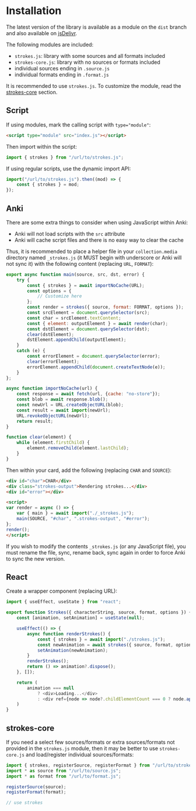 # Installation

The latest version of the library is available as a module on the `dist` branch and also available on [jsDelivr](https://cdn.jsdelivr.net/gh/jayruin/strokes@dist/strokes.js).

The following modules are included:
- `strokes.js`: library with some sources and all formats included
- `strokes-core.js`: library with no sources or formats included
- individual sources ending in `.source.js`
- individual formats ending in `.format.js`

It is recommended to use `strokes.js`. To customize the module, read the [strokes-core](#strokes-core) section.

## Script

If using modules, mark the calling script with `type="module"`:

```html
<script type="module" src="index.js"></script>
```

Then import within the script:

```javascript
import { strokes } from "/url/to/strokes.js";
```

If using regular scripts, use the dynamic import API:

```javascript
import("/url/to/strokes.js").then((mod) => {
    const { strokes } = mod;
});
```

## Anki

There are some extra things to consider when using JavaScript within Anki:
- Anki will not load scripts with the `src` attribute
- Anki will cache script files and there is no easy way to clear the cache

Thus, it is recommended to place a helper file in your `collection.media` directory named `_strokes.js` (it MUST begin with underscore or Anki will not sync it) with the following content (replacing `URL`, `FORMAT`):

```javascript
export async function main(source, src, dst, error) {
    try {
        const { strokes } = await importNoCache(URL);
        const options = {
            // Customize here
        };
        const render = strokes({ source, format: FORMAT, options });
        const srcElement = document.querySelector(src);
        const char = srcElement.textContent;
        const { element: outputElement } = await render(char);
        const dstElement = document.querySelector(dst);
        clear(dstElement);
        dstElement.appendChild(outputElement);
    }
    catch (e) {
        const errorElement = document.querySelector(error);
        clear(errorElement);
        errorElement.appendChild(document.createTextNode(e));
    }
};

async function importNoCache(url) {
    const response = await fetch(url, {cache: "no-store"});
    const blob = await response.blob();
    const newUrl = URL.createObjectURL(blob);
    const result = await import(newUrl);
    URL.revokeObjectURL(newUrl);
    return result;
}

function clear(element) {
    while (element.firstChild) {
        element.removeChild(element.lastChild);
    }
}
```

Then within your card, add the following (replacing `CHAR` and `SOURCE`):
```html
<div id="char">CHAR</div>
<div class="strokes-output">Rendering strokes...</div>
<div id="error"></div>

<script>
var render = async () => {
    var { main } = await import("./_strokes.js");
    main(SOURCE, "#char", ".strokes-output", "#error");
};
render();
</script>
```

If you wish to modify the contents `_strokes.js` (or any JavaScript file), you must rename the file, sync, rename back, sync again in order to force Anki to sync the new version.

## React

Create a wrapper component (replacing URL):

```javascript
import { useEffect, useState } from "react";

export function Strokes({ characterString, source, format, options }) {
    const [animation, setAnimation] = useState(null);

    useEffect(() => {
        async function renderStrokes() {
            const { strokes } = await import("./strokes.js");
            const newAnimation = await strokes({ source, format, options })(characterString);
            setAnimation(newAnimation);
        }
        renderStrokes();
        return () => animation?.dispose();
    }, []);

    return (
        animation === null
            ? <div>Loading...</div>
            : <div ref={node => node?.childElementCount === 0 ? node.append(animation.element) : undefined}></div>
    )
}
```

## strokes-core

If you need a select few sources/formats or extra sources/formats not provided in the `strokes.js` module, then it may be better to use `strokes-core.js` and load/register individual sources/formats:

```javascript
import { strokes, registerSource, registerFormat } from "/url/to/strokes-core.js";
import * as source from "/url/to/source.js";
import * as format from "/url/to/format.js";

registerSource(source);
registerFormat(format);

// use strokes
```
